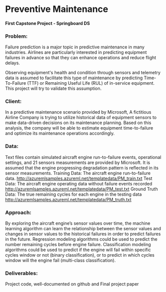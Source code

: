 
# Preventive Maintenance
#### First Capstone Project - Springboard DS

### Problem:

Failure prediction is a major topic in predictive maintenance in many industries. Airlines are particularly interested in predicting equipment failures in advance so that they can enhance operations and reduce flight delays. 

Observing equipment's health and condition through sensors and telemetry data is assumed to facilitate this type of maintenance by predicting Time-To-Failure (TTF) or Remaining Useful Life (RUL) of in-service equipment. This project will try to validate this assumption.


### Client:

In a predictive maintenance scenario provided by Microsoft, A fictitious Airline Company is trying to utilize historical data of equipment sensors to make data-driven decisions on its maintenance planning.  Based on this analysis, the company will be able to estimate equipment time-to-failure and optimize its maintenance operations accordingly.


### Data:

Text files contain simulated aircraft engine run-to-failure events, operational settings, and 21 sensors measurements are provided by Microsoft. It is assumed that the engine progressing degradation pattern is reflected in its sensor measurements.
Training Data:  The aircraft engine run-to-failure data.
http://azuremlsamples.azureml.net/templatedata/PM_train.txt
Test Data: The aircraft engine operating data without failure events recorded
http://azuremlsamples.azureml.net/templatedata/PM_test.txt
Ground Truth Data: The true remaining cycles for each engine in the testing data
http://azuremlsamples.azureml.net/templatedata/PM_truth.txt



### Approach:

By exploring the aircraft engine’s sensor values over time, the machine learning algorithm can learn the relationship between the sensor values and changes in sensor values to the historical failures in order to predict failures in the future.
Regression modeling algorithms could be used to predict the number remaining cycles before engine failure. 
Classification modeling algorithms could be used to predict if the engine will fail within specific cycles window or not (binary classification), or to predict in which cycles window will the engine fail (multi-class classification).


### Deliverables:

Project code, well-documented on github and Final project paper

